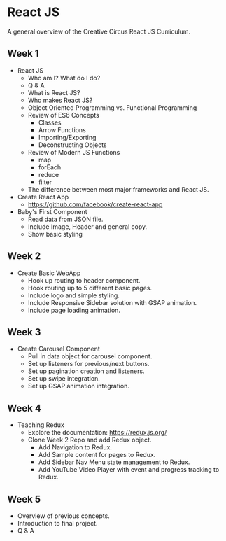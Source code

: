 # React JS
A general overview of the Creative Circus React JS Curriculum.


## Week 1
- React JS
  * Who am I?  What do I do?
  * Q & A
  * What is React JS?
  * Who makes React JS?
  * Object Oriented Programming vs. Functional Programming
  * Review of ES6 Concepts
    * Classes
    * Arrow Functions
    * Importing/Exporting
    * Deconstructing Objects
  * Review of Modern JS Functions
    * map
    * forEach
    * reduce
    * filter
  * The difference between most major frameworks and React JS.
- Create React App
  * https://github.com/facebook/create-react-app
- Baby's First Component
  * Read data from JSON file.
  * Include Image, Header and general copy.
  * Show basic styling

## Week 2
- Create Basic WebApp
  * Hook up routing to header component.
  * Hook routing up to 5 different basic pages.
  * Include logo and simple styling.
  * Include Responsive Sidebar solution with GSAP animation.
  * Include page loading animation.

## Week 3
- Create Carousel Component
  * Pull in data object for carousel component.
  * Set up listeners for previous/next buttons.
  * Set up pagination creation and listeners.
  * Set up swipe integration.
  * Set up GSAP animation integration.

## Week 4
- Teaching Redux
  * Explore the documentation: https://redux.js.org/
  * Clone Week 2 Repo and add Redux object.
    * Add Navigation to Redux.
    * Add Sample content for pages to Redux.
    * Add Sidebar Nav Menu state management to Redux.
    * Add YouTube Video Player with event and progress tracking to Redux.

## Week 5
- Overview of previous concepts.
- Introduction to final project.
- Q & A
